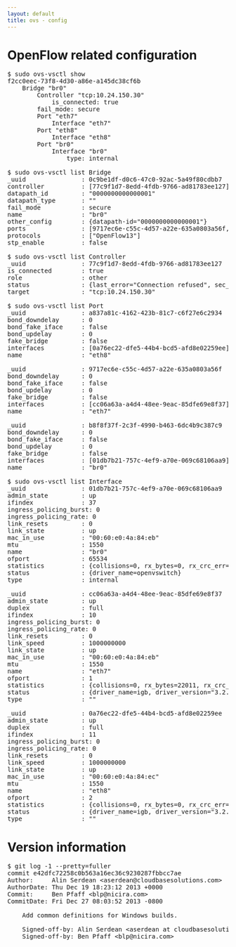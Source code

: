 ```yaml
---
layout: default
title: ovs - config
---
```


# OpenFlow related configuration
<pre>
$ sudo ovs-vsctl show
f2cc0eec-73f8-4d30-a86e-a145dc38cf6b
    Bridge "br0"
        Controller "tcp:10.24.150.30"
            is_connected: true
        fail_mode: secure
        Port "eth7"
            Interface "eth7"
        Port "eth8"
            Interface "eth8"
        Port "br0"
            Interface "br0"
                type: internal

$ sudo ovs-vsctl list Bridge
_uuid               : 0c9be1df-d0c6-47c0-92ac-5a49f80cdbb7
controller          : [77c9f1d7-8edd-4fdb-9766-ad81783ee127]
datapath_id         : "0000000000000001"
datapath_type       : ""
fail_mode           : secure
name                : "br0"
other_config        : {datapath-id="0000000000000001"}
ports               : [9717ec6e-c55c-4d57-a22e-635a0803a56f, a837a81c-4162-423b-81c7-c6f27e6c2934, b8f8f37f-2c3f-4990-b463-6dc4b9c387c9]
protocols           : ["OpenFlow13"]
stp_enable          : false

$ sudo ovs-vsctl list Controller
_uuid               : 77c9f1d7-8edd-4fdb-9766-ad81783ee127
is_connected        : true
role                : other
status              : {last_error="Connection refused", sec_since_connect="127", sec_since_disconnect="129", state=ACTIVE}
target              : "tcp:10.24.150.30"

$ sudo ovs-vsctl list Port
_uuid               : a837a81c-4162-423b-81c7-c6f27e6c2934
bond_downdelay      : 0
bond_fake_iface     : false
bond_updelay        : 0
fake_bridge         : false
interfaces          : [0a76ec22-dfe5-44b4-bcd5-afd8e02259ee]
name                : "eth8"

_uuid               : 9717ec6e-c55c-4d57-a22e-635a0803a56f
bond_downdelay      : 0
bond_fake_iface     : false
bond_updelay        : 0
fake_bridge         : false
interfaces          : [cc06a63a-a4d4-48ee-9eac-85dfe69e8f37]
name                : "eth7"

_uuid               : b8f8f37f-2c3f-4990-b463-6dc4b9c387c9
bond_downdelay      : 0
bond_fake_iface     : false
bond_updelay        : 0
fake_bridge         : false
interfaces          : [01db7b21-757c-4ef9-a70e-069c68106aa9]
name                : "br0"

$ sudo ovs-vsctl list Interface
_uuid               : 01db7b21-757c-4ef9-a70e-069c68106aa9
admin_state         : up
ifindex             : 37
ingress_policing_burst: 0
ingress_policing_rate: 0
link_resets         : 0
link_state          : up
mac_in_use          : "00:60:e0:4a:84:eb"
mtu                 : 1550
name                : "br0"
ofport              : 65534
statistics          : {collisions=0, rx_bytes=0, rx_crc_err=0, rx_dropped=0, rx_errors=0, rx_frame_err=0, rx_over_err=0, rx_packets=0, tx_bytes=0, tx_dropped=0, tx_errors=0, tx_packets=0}
status              : {driver_name=openvswitch}
type                : internal

_uuid               : cc06a63a-a4d4-48ee-9eac-85dfe69e8f37
admin_state         : up
duplex              : full
ifindex             : 10
ingress_policing_burst: 0
ingress_policing_rate: 0
link_resets         : 0
link_speed          : 1000000000
link_state          : up
mac_in_use          : "00:60:e0:4a:84:eb"
mtu                 : 1550
name                : "eth7"
ofport              : 1
statistics          : {collisions=0, rx_bytes=22011, rx_crc_err=0, rx_dropped=0, rx_errors=0, rx_frame_err=0, rx_over_err=0, rx_packets=231, tx_bytes=0, tx_dropped=0, tx_errors=0, tx_packets=0}
status              : {driver_name=igb, driver_version="3.2.10-k", firmware_version="3.10-0"}
type                : ""

_uuid               : 0a76ec22-dfe5-44b4-bcd5-afd8e02259ee
admin_state         : up
duplex              : full
ifindex             : 11
ingress_policing_burst: 0
ingress_policing_rate: 0
link_resets         : 0
link_speed          : 1000000000
link_state          : up
mac_in_use          : "00:60:e0:4a:84:ec"
mtu                 : 1550
name                : "eth8"
ofport              : 2
statistics          : {collisions=0, rx_bytes=0, rx_crc_err=0, rx_dropped=0, rx_errors=0, rx_frame_err=0, rx_over_err=0, rx_packets=0, tx_bytes=11129, tx_dropped=0, tx_errors=0, tx_packets=120}
status              : {driver_name=igb, driver_version="3.2.10-k", firmware_version="3.10-0"}
type                : ""
</pre>

# Version information
<pre>
$ git log -1 --pretty=fuller
commit e42dfc72258c0b563a16ec36c9230287fbbcc7ae
Author:     Alin Serdean &lt;aserdean@cloudbasesolutions.com&gt;
AuthorDate: Thu Dec 19 18:23:12 2013 +0000
Commit:     Ben Pfaff &lt;blp@nicira.com&gt;
CommitDate: Fri Dec 27 08:03:52 2013 -0800

    Add common definitions for Windows builds.
    
    Signed-off-by: Alin Serdean &lt;aserdean at cloudbasesolutions.com&gt;
    Signed-off-by: Ben Pfaff &lt;blp@nicira.com&gt;
</pre>
